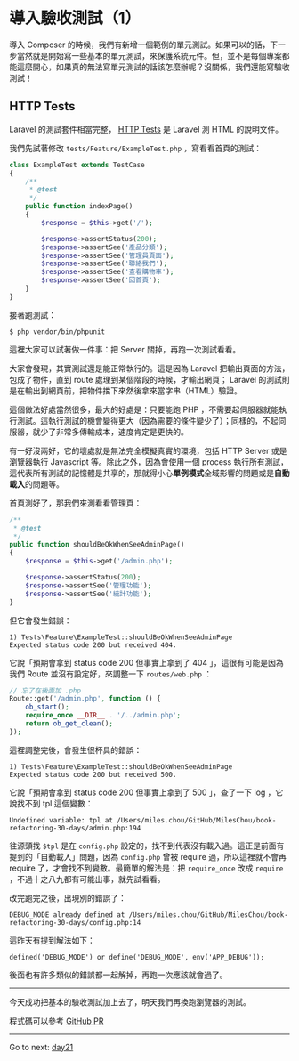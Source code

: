 # 導入驗收測試（1）

導入 Composer 的時候，我們有新增一個範例的單元測試。如果可以的話，下一步當然就是開始寫一些基本的單元測試，來保護系統元件。但，並不是每個專案都能這麼開心，如果真的無法寫單元測試的話該怎麼辦呢？沒關係，我們還能寫驗收測試！

## HTTP Tests

Laravel 的測試套件相當完整， [HTTP Tests](https://laravel.com/docs/5.5/http-tests) 是 Laravel 測 HTML 的說明文件。

我們先試著修改 `tests/Feature/ExampleTest.php` ，寫看看首頁的測試：

```php
class ExampleTest extends TestCase
{
    /**
     * @test
     */
    public function indexPage()
    {
        $response = $this->get('/');

        $response->assertStatus(200);
        $response->assertSee('產品分類');
        $response->assertSee('管理員頁面');
        $response->assertSee('聯絡我們');
        $response->assertSee('查看購物車');
        $response->assertSee('回首頁');
    }
}
```

接著跑測試：

```
$ php vendor/bin/phpunit
```

這裡大家可以試著做一件事：把 Server 關掉，再跑一次測試看看。

大家會發現，其實測試還是能正常執行的。這是因為 Laravel 把輸出頁面的方法，包成了物件，直到 route 處理到某個階段的時候，才輸出網頁； Laravel 的測試則是在輸出到網頁前，把物件擋下來然後拿來當字串（HTML）驗證。

這個做法好處當然很多，最大的好處是：只要能跑 PHP ，不需要起伺服器就能執行測試。這執行測試的機會變得更大（因為需要的條件變少了）；同樣的，不起伺服器，就少了非常多傳輸成本，速度肯定是更快的。

有一好沒兩好，它的壞處就是無法完全模擬真實的環境，包括 HTTP Server 或是瀏覽器執行 Javascript 等。除此之外，因為會使用一個 process 執行所有測試，這代表所有測試的記憶體是共享的，那就得小心**單例模式**全域影響的問題或是**自動載入**的問題等。

首頁測好了，那我們來測看看管理頁：

```php
/**
 * @test
 */
public function shouldBeOkWhenSeeAdminPage()
{
    $response = $this->get('/admin.php');

    $response->assertStatus(200);
    $response->assertSee('管理功能');
    $response->assertSee('統計功能');
}
```

但它會發生錯誤：

```
1) Tests\Feature\ExampleTest::shouldBeOkWhenSeeAdminPage
Expected status code 200 but received 404.
```

它說「預期會拿到 status code 200 但事實上拿到了 404 」，這很有可能是因為我們 Route 並沒有設定好，來調整一下 `routes/web.php` ：

```php
// 忘了在後面加 .php
Route::get('/admin.php', function () {
    ob_start();
    require_once __DIR__ . '/../admin.php';
    return ob_get_clean();
});
```

這裡調整完後，會發生很杯具的錯誤：

```
1) Tests\Feature\ExampleTest::shouldBeOkWhenSeeAdminPage
Expected status code 200 but received 500.
```

它說「預期會拿到 status code 200 但事實上拿到了 500 」，查了一下 log ，它說找不到 tpl 這個變數：

```
Undefined variable: tpl at /Users/miles.chou/GitHub/MilesChou/book-refactoring-30-days/admin.php:194
```

往源頭找 `$tpl` 是在 `config.php` 設定的，找不到代表沒有載入過。這正是前面有提到的「自動載入」問題，因為 `config.php` 曾被 require 過，所以這裡就不會再 require 了，才會找不到變數。最簡單的解法是：把 `require_once` 改成 `require` ，不過十之八九都有可能出事，就先試看看。

改完跑完之後，出現別的錯誤了：

```
DEBUG_MODE already defined at /Users/miles.chou/GitHub/MilesChou/book-refactoring-30-days/config.php:14
```

這昨天有提到解法如下：

```
defined('DEBUG_MODE') or define('DEBUG_MODE', env('APP_DEBUG'));
```

後面也有許多類似的錯誤都一起解掉，再跑一次應該就會過了。

---

今天成功把基本的驗收測試加上去了，明天我們再換跑瀏覽器的測試。

程式碼可以參考 [GitHub PR](https://github.com/MilesChou/book-refactoring-30-days/pull/7)

* * *
Go to next:
[day21](./day21.md)
